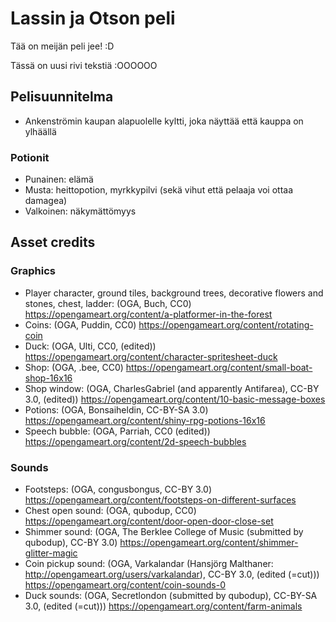 # Lassin ja Otson peli

Tää on meijän peli jee! :D

Tässä on uusi rivi tekstiä :OOOOOO

## Pelisuunnitelma

- Ankenströmin kaupan alapuolelle kyltti, joka näyttää että kauppa on
  ylhäällä

### Potionit

- Punainen: elämä
- Musta: heittopotion, myrkkypilvi (sekä vihut että pelaaja voi ottaa damagea)
- Valkoinen: näkymättömyys

## Asset credits

### Graphics

- Player character, ground tiles, background trees, decorative flowers and stones, chest, ladder: (OGA, Buch, CC0) https://opengameart.org/content/a-platformer-in-the-forest
- Coins: (OGA, Puddin, CC0) https://opengameart.org/content/rotating-coin
- Duck: (OGA, Ulti, CC0, (edited)) https://opengameart.org/content/character-spritesheet-duck
- Shop: (OGA, .bee, CC0) https://opengameart.org/content/small-boat-shop-16x16
- Shop window: (OGA, CharlesGabriel (and apparently Antifarea), CC-BY 3.0, (edited)) https://opengameart.org/content/10-basic-message-boxes
- Potions: (OGA, Bonsaiheldin, CC-BY-SA 3.0) https://opengameart.org/content/shiny-rpg-potions-16x16
- Speech bubble: (OGA, Parriah, CC0 (edited)) https://opengameart.org/content/2d-speech-bubbles

### Sounds

- Footsteps: (OGA, congusbongus, CC-BY 3.0) https://opengameart.org/content/footsteps-on-different-surfaces
- Chest open sound: (OGA, qubodup, CC0) https://opengameart.org/content/door-open-door-close-set
- Shimmer sound: (OGA, The Berklee College of Music (submitted by qubodup), CC-BY 3.0) https://opengameart.org/content/shimmer-glitter-magic
- Coin pickup sound: (OGA, Varkalandar (Hansjörg Malthaner: http://opengameart.org/users/varkalandar), CC-BY 3.0, (edited (=cut))) https://opengameart.org/content/coin-sounds-0
- Duck sounds: (OGA, Secretlondon (submitted by qubodup), CC-BY-SA 3.0, (edited (=cut))) https://opengameart.org/content/farm-animals
